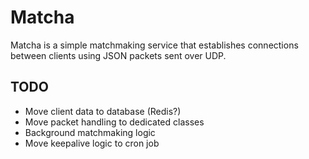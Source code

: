 # Matcha

Matcha is a simple matchmaking service that establishes connections between
clients using JSON packets sent over UDP.

## TODO

- Move client data to database (Redis?)
- Move packet handling to dedicated classes
- Background matchmaking logic
- Move keepalive logic to cron job
